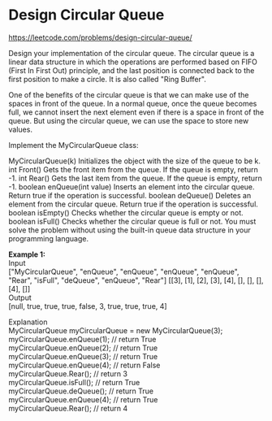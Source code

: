 # Design Circular Queue
https://leetcode.com/problems/design-circular-queue/

Design your implementation of the circular queue. The circular queue is a linear data structure in which the operations are performed based on FIFO (First In First Out) principle, and the last position is connected back to the first position to make a circle. It is also called "Ring Buffer".

One of the benefits of the circular queue is that we can make use of the spaces in front of the queue. In a normal queue, once the queue becomes full, we cannot insert the next element even if there is a space in front of the queue. But using the circular queue, we can use the space to store new values.

Implement the MyCircularQueue class:

MyCircularQueue(k) Initializes the object with the size of the queue to be k.
int Front() Gets the front item from the queue. If the queue is empty, return -1.
int Rear() Gets the last item from the queue. If the queue is empty, return -1.
boolean enQueue(int value) Inserts an element into the circular queue. Return true if the operation is successful.
boolean deQueue() Deletes an element from the circular queue. Return true if the operation is successful.
boolean isEmpty() Checks whether the circular queue is empty or not.
boolean isFull() Checks whether the circular queue is full or not.
You must solve the problem without using the built-in queue data structure in your programming language. 

<b>Example 1:</b>\
Input\
["MyCircularQueue", "enQueue", "enQueue", "enQueue", "enQueue", "Rear", "isFull", "deQueue", "enQueue", "Rear"]
[[3], [1], [2], [3], [4], [], [], [], [4], []]\
Output\
[null, true, true, true, false, 3, true, true, true, 4]

Explanation\
MyCircularQueue myCircularQueue = new MyCircularQueue(3);\
myCircularQueue.enQueue(1); // return True\
myCircularQueue.enQueue(2); // return True\
myCircularQueue.enQueue(3); // return True\
myCircularQueue.enQueue(4); // return False\
myCircularQueue.Rear();     // return 3\
myCircularQueue.isFull();   // return True\
myCircularQueue.deQueue();  // return True\
myCircularQueue.enQueue(4); // return True\
myCircularQueue.Rear();     // return 4